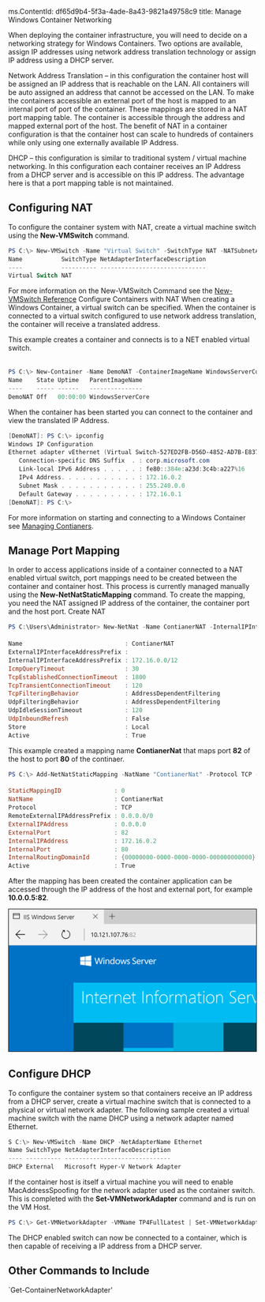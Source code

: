 ms.ContentId: df65d9b4-5f3a-4ade-8a43-9821a49758c9
title: Manage Windows Container Networking

When deploying the container infrastructure, you will need to decide on a networking strategy for Windows Containers. Two options are available, assign IP addresses using network address translation technology or assign IP address using a DHCP server.

Network Address Translation – in this configuration the container host will be assigned an IP address that is reachable on the LAN. All containers will be auto assigned an address that cannot be accessed on the LAN. To make the containers accessible an external port of the host is mapped to an internal port of port of the container. These mappings are stored in a NAT port mapping table. The container is accessible through the address and mapped external port of the host. The benefit of NAT in a container configuration is that the container host can scale to hundreds of containers while only using one externally available IP Address.

<insert image>

DHCP – this configuration is similar to traditional system / virtual machine networking. In this configuration each container receives an IP Address from a DHCP server and is accessible on this IP address. The advantage here is that a port mapping table is not maintained.

## Configuring NAT

To configure the container system with NAT, create a virtual machine switch using the **New-VMSwitch** command.

```powershell
PS C:\> New-VMSwitch -Name "Virtual Switch" -SwitchType NAT -NATSubnetAddress "172.16.0.0/12"
Name           SwitchType NetAdapterInterfaceDescription
----           ---------- ------------------------------
Virtual Switch NAT
```
For more information on the New-VMSwitch Command see the [New-VMSwitch Reference](https://technet.microsoft.com/en-us/library/hh848455.aspx)
Configure Containers with NAT
When creating a Windows Container, a virtual switch can be specified. When the container is connected to a virtual switch configured to use network address translation, the container will receive a translated address.

This example creates a container and connects is to a NET enabled virtual switch.

```powershell

PS C:\> New-Container -Name DemoNAT -ContainerImageName WindowsServerCore -SwitchName "Virtual Switch"
Name    State Uptime   ParentImageName
----    ----- ------   ---------------
DemoNAT Off   00:00:00 WindowsServerCore
```
When the container has been started you can connect to the container and view the translated IP Address.
```powershell
[DemoNAT]: PS C:\> ipconfig
Windows IP Configuration
Ethernet adapter vEthernet (Virtual Switch-527ED2FB-D56D-4852-AD7B-E83732A032F5-0):
   Connection-specific DNS Suffix  . : corp.microsoft.com
   Link-local IPv6 Address . . . . . : fe80::384e:a23d:3c4b:a227%16
   IPv4 Address. . . . . . . . . . . : 172.16.0.2
   Subnet Mask . . . . . . . . . . . : 255.240.0.0
   Default Gateway . . . . . . . . . : 172.16.0.1
[DemoNAT]: PS C:\>  
```
For more information on starting and connecting to a Windows Container see [Managing Contianers](mange_container.md).

## Manage Port Mapping

In order to access applications inside of a container connected to a NAT enabled virtual switch, port mappings need to be created between the container and container host. This process is currently managed manually using the **New-NetNatStaticMapping** command. To create the mapping, you need the NAT assigned IP address of the container, the container port and the host port.
Create NAT

```powershell
PS C:\Users\Administrator> New-NetNat -Name ContianerNAT -InternalIPInterfaceAddressPrefix "172.16.0.0/12"

Name                             : ContianerNAT
ExternalIPInterfaceAddressPrefix :
InternalIPInterfaceAddressPrefix : 172.16.0.0/12
IcmpQueryTimeout                 : 30
TcpEstablishedConnectionTimeout  : 1800
TcpTransientConnectionTimeout    : 120
TcpFilteringBehavior             : AddressDependentFiltering
UdpFilteringBehavior             : AddressDependentFiltering
UdpIdleSessionTimeout            : 120
UdpInboundRefresh                : False
Store                            : Local
Active                           : True
```

This example created a mapping name **ContianerNat** that maps port **82** of the host to port **80** of the continaer.

```powershell
PS C:\> Add-NetNatStaticMapping -NatName "ContianerNat" -Protocol TCP -ExternalIPAddress 0.0.0.0 -InternalIPAddress 172.16.0.2 -InternalPort 80 -ExternalPort 82

StaticMappingID               : 0
NatName                       : ContianerNat
Protocol                      : TCP
RemoteExternalIPAddressPrefix : 0.0.0.0/0
ExternalIPAddress             : 0.0.0.0
ExternalPort                  : 82
InternalIPAddress             : 172.16.0.2
InternalPort                  : 80
InternalRoutingDomainId       : {00000000-0000-0000-0000-000000000000}
Active                        : True
```

After the mapping has been created the container application can be accessed through the IP address of the host and external port, for example **10.0.0.5:82**.

![](./media/portmapping.png)

## Configure DHCP
To configure the container system so that containers receive an IP address from a DHCP server, create a virtual machine switch that is connected to a physical or virtual network adapter.
The following sample created a virtual machine switch with the name DHCP using a network adapter named Ethernet.

```powershell
S C:\> New-VMSwitch -Name DHCP -NetAdapterName Ethernet
Name SwitchType NetAdapterInterfaceDescription
---- ---------- ------------------------------
DHCP External   Microsoft Hyper-V Network Adapter
```

If the container host is itself a virtual machine you will need to enable MacAddressSpoofing for the network adapter used as the container switch. This is completed with the **Set-VMNetworkAdapter** command and is run on the VM Host.

```powershell
PS C:\> Get-VMNetworkAdapter -VMName TP4FullLatest | Set-VMNetworkAdapter -MacAddressSpoofing On
```
The DHCP enabled switch can now be connected to a container, which is then capable of receiving a IP address from a DHCP server.


## Other Commands to Include

`Get-ContainerNetworkAdapter'